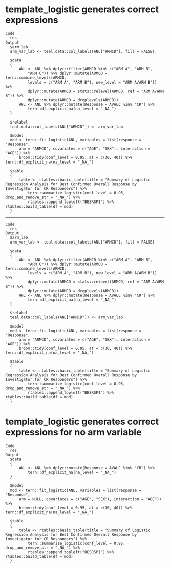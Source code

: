 # template_logistic generates correct expressions

    Code
      res
    Output
      $arm_lab
      arm_var_lab <- teal.data::col_labels(ANL["ARMCD"], fill = FALSE)
      
      $data
      {
          ANL <- ANL %>% dplyr::filter(ARMCD %in% c("ARM A", "ARM B", 
              "ARM C")) %>% dplyr::mutate(ARMCD = tern::combine_levels(ARMCD, 
              levels = c("ARM A", "ARM B"), new_level = "ARM A/ARM B")) %>% 
              dplyr::mutate(ARMCD = stats::relevel(ARMCD, ref = "ARM A/ARM B")) %>% 
              dplyr::mutate(ARMCD = droplevels(ARMCD))
          ANL <- ANL %>% dplyr::mutate(Response = AVALC %in% "CR") %>% 
              tern::df_explicit_na(na_level = "_NA_")
      }
      
      $relabel
      teal.data::col_labels(ANL["ARMCD"]) <- arm_var_lab
      
      $model
      mod <- tern::fit_logistic(ANL, variables = list(response = "Response", 
          arm = "ARMCD", covariates = c("AGE", "SEX"), interaction = "AGE")) %>% 
          broom::tidy(conf_level = 0.95, at = c(30, 40)) %>% tern::df_explicit_na(na_level = "_NA_")
      
      $table
      {
          table <- rtables::basic_table(title = "Summary of Logistic Regression Analysis for Best Confirmed Overall Response by Investigator for CR Responders") %>% 
              tern::summarize_logistic(conf_level = 0.95, drop_and_remove_str = "_NA_") %>% 
              rtables::append_topleft("BESRSPI") %>% rtables::build_table(df = mod)
      }
      

---

    Code
      res
    Output
      $arm_lab
      arm_var_lab <- teal.data::col_labels(ANL["ARMCD"], fill = FALSE)
      
      $data
      {
          ANL <- ANL %>% dplyr::filter(ARMCD %in% c("ARM A", "ARM B", 
              "ARM C")) %>% dplyr::mutate(ARMCD = tern::combine_levels(ARMCD, 
              levels = c("ARM A", "ARM B"), new_level = "ARM A/ARM B")) %>% 
              dplyr::mutate(ARMCD = stats::relevel(ARMCD, ref = "ARM A/ARM B")) %>% 
              dplyr::mutate(ARMCD = droplevels(ARMCD))
          ANL <- ANL %>% dplyr::mutate(Response = AVALC %in% "CR") %>% 
              tern::df_explicit_na(na_level = "_NA_")
      }
      
      $relabel
      teal.data::col_labels(ANL["ARMCD"]) <- arm_var_lab
      
      $model
      mod <- tern::fit_logistic(ANL, variables = list(response = "Response", 
          arm = "ARMCD", covariates = c("AGE", "SEX"), interaction = "AGE")) %>% 
          broom::tidy(conf_level = 0.95, at = c(30, 40)) %>% tern::df_explicit_na(na_level = "_NA_")
      
      $table
      {
          table <- rtables::basic_table(title = "Summary of Logistic Regression Analysis for Best Confirmed Overall Response by Investigator for CR Responders") %>% 
              tern::summarize_logistic(conf_level = 0.95, drop_and_remove_str = "_NA_") %>% 
              rtables::append_topleft("BESRSPI") %>% rtables::build_table(df = mod)
      }
      

# template_logistic generates correct expressions for no arm variable

    Code
      res
    Output
      $data
      {
          ANL <- ANL %>% dplyr::mutate(Response = AVALC %in% "CR") %>% 
              tern::df_explicit_na(na_level = "_NA_")
      }
      
      $model
      mod <- tern::fit_logistic(ANL, variables = list(response = "Response", 
          arm = NULL, covariates = c("AGE", "SEX"), interaction = "AGE")) %>% 
          broom::tidy(conf_level = 0.95, at = c(30, 40)) %>% tern::df_explicit_na(na_level = "_NA_")
      
      $table
      {
          table <- rtables::basic_table(title = "Summary of Logistic Regression Analysis for Best Confirmed Overall Response by Investigator for CR Responders") %>% 
              tern::summarize_logistic(conf_level = 0.95, drop_and_remove_str = "_NA_") %>% 
              rtables::append_topleft("BESRSPI") %>% rtables::build_table(df = mod)
      }
      

